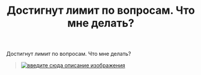 ﻿---
title: "Достигнут лимит по вопросам. Что мне делать?"
se.owner.user_id: 362837
se.owner.display_name: "Тимон Яблоков"
se.owner.link: "https://ru.meta.stackoverflow.com/users/362837/%d0%a2%d0%b8%d0%bc%d0%be%d0%bd-%d0%af%d0%b1%d0%bb%d0%be%d0%ba%d0%be%d0%b2"
se.link: "https://ru.meta.stackoverflow.com/questions/11675/%d0%94%d0%be%d1%81%d1%82%d0%b8%d0%b3%d0%bd%d1%83%d1%82-%d0%bb%d0%b8%d0%bc%d0%b8%d1%82-%d0%bf%d0%be-%d0%b2%d0%be%d0%bf%d1%80%d0%be%d1%81%d0%b0%d0%bc-%d0%a7%d1%82%d0%be-%d0%bc%d0%bd%d0%b5-%d0%b4%d0%b5%d0%bb%d0%b0%d1%82%d1%8c"
se.question_id: 11675
se.post_type: question
---
<p>Достигнут лимит по вопросам. Что мне делать?</p>
<blockquote>
<p><a href="https://i.stack.imgur.com/UXjjn.png" rel="nofollow noreferrer"><img src="https://i.stack.imgur.com/UXjjn.png" alt="введите сюда описание изображения" /></a></p>
</blockquote>
